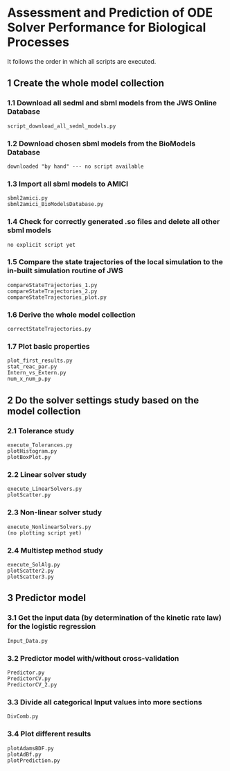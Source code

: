 # Assessment and Prediction of ODE Solver Performance for Biological Processes

It follows the order in which all scripts are executed.

## 1 Create the whole model collection 
### 1.1 Download all sedml and sbml models from the JWS Online Database
	script_download_all_sedml_models.py

### 1.2 Download chosen sbml models from the BioModels Database
	downloaded "by hand" --- no script available

### 1.3 Import all sbml models to AMICI
	sbml2amici.py
	sbml2amici_BioModelsDatabase.py

### 1.4 Check for correctly generated .so files and delete all other sbml models 
	no explicit script yet 

### 1.5 Compare the state trajectories of the local simulation to the in-built simulation routine of JWS
	compareStateTrajectories_1.py
	compareStateTrajectories_2.py
	compareStateTrajectories_plot.py

### 1.6 Derive the whole model collection
	correctStateTrajectories.py

### 1.7 Plot basic properties
	plot_first_results.py
	stat_reac_par.py
	Intern_vs_Extern.py
	num_x_num_p.py


## 2 Do the solver settings study based on the model collection
### 2.1 Tolerance study
	execute_Tolerances.py
	plotHistogram.py
	plotBoxPlot.py

### 2.2 Linear solver study
	execute_LinearSolvers.py
	plotScatter.py

### 2.3	Non-linear solver study
	execute_NonlinearSolvers.py
	(no plotting script yet)

### 2.4 Multistep method study
	execute_SolAlg.py
	plotScatter2.py
	plotScatter3.py


## 3 Predictor model
### 3.1 Get the input data (by determination of the kinetic rate law) for the logistic regression
	Input_Data.py

### 3.2 Predictor model with/without cross-validation
	Predictor.py
	PredictorCV.py
	PredictorCV_2.py

### 3.3 Divide all categorical Input values into more sections
	DivComb.py 

### 3.4 Plot different results
	plotAdamsBDF.py
	plotAdBf.py
	plotPrediction.py
